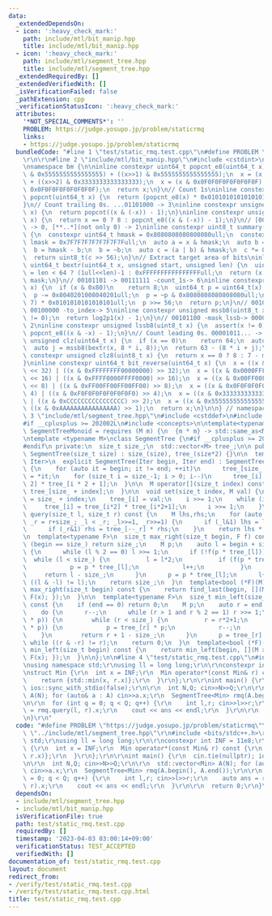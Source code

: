 ```yaml
---
data:
  _extendedDependsOn:
  - icon: ':heavy_check_mark:'
    path: include/mtl/bit_manip.hpp
    title: include/mtl/bit_manip.hpp
  - icon: ':heavy_check_mark:'
    path: include/mtl/segment_tree.hpp
    title: include/mtl/segment_tree.hpp
  _extendedRequiredBy: []
  _extendedVerifiedWith: []
  _isVerificationFailed: false
  _pathExtension: cpp
  _verificationStatusIcon: ':heavy_check_mark:'
  attributes:
    '*NOT_SPECIAL_COMMENTS*': ''
    PROBLEM: https://judge.yosupo.jp/problem/staticrmq
    links:
    - https://judge.yosupo.jp/problem/staticrmq
  bundledCode: "#line 1 \"test/static_rmq.test.cpp\"\n#define PROBLEM \"https://judge.yosupo.jp/problem/staticrmq\"\
    \r\n\r\n#line 2 \"include/mtl/bit_manip.hpp\"\n#include <cstdint>\n#include <cassert>\n\
    \nnamespace bm {\n\ninline constexpr uint64_t popcnt_e8(uint64_t x) {\n  x = (x\
    \ & 0x5555555555555555) + ((x>>1) & 0x5555555555555555);\n  x = (x & 0x3333333333333333)\
    \ + ((x>>2) & 0x3333333333333333);\n  x = (x & 0x0F0F0F0F0F0F0F0F) + ((x>>4) &\
    \ 0x0F0F0F0F0F0F0F0F);\n  return x;\n}\n// Count 1s\ninline constexpr unsigned\
    \ popcnt(uint64_t x) {\n  return (popcnt_e8(x) * 0x0101010101010101) >> 56;\n\
    }\n// Count trailing 0s. ...01101000 -> 3\ninline constexpr unsigned ctz(uint64_t\
    \ x) {\n  return popcnt((x & (-x)) - 1);\n}\ninline constexpr unsigned ctz8(uint8_t\
    \ x) {\n  return x == 0 ? 8 : popcnt_e8((x & (-x)) - 1);\n}\n// [00..0](8bit)\
    \ -> 0, [**..*](not only 0) -> 1\ninline constexpr uint8_t summary(uint64_t x)\
    \ {\n  constexpr uint64_t hmask = 0x8080808080808080ull;\n  constexpr uint64_t\
    \ lmask = 0x7F7F7F7F7F7F7F7Full;\n  auto a = x & hmask;\n  auto b = x & lmask;\n\
    \  b = hmask - b;\n  b = ~b;\n  auto c = (a | b) & hmask;\n  c *= 0x0002040810204081ull;\n\
    \  return uint8_t(c >> 56);\n}\n// Extract target area of bits\ninline constexpr\
    \ uint64_t bextr(uint64_t x, unsigned start, unsigned len) {\n  uint64_t mask\
    \ = len < 64 ? (1ull<<len)-1 : 0xFFFFFFFFFFFFFFFFull;\n  return (x >> start) &\
    \ mask;\n}\n// 00101101 -> 00111111 -count_1s-> 6\ninline constexpr unsigned log2p1(uint8_t\
    \ x) {\n  if (x & 0x80)\n    return 8;\n  uint64_t p = uint64_t(x) * 0x0101010101010101ull;\n\
    \  p -= 0x8040201008040201ull;\n  p = ~p & 0x8080808080808080ull;\n  p = (p >>\
    \ 7) * 0x0101010101010101ull;\n  p >>= 56;\n  return p;\n}\n// 00101100 -mask_mssb->\
    \ 00100000 -to_index-> 5\ninline constexpr unsigned mssb8(uint8_t x) {\n  assert(x\
    \ != 0);\n  return log2p1(x) - 1;\n}\n// 00101100 -mask_lssb-> 00000100 -to_index->\
    \ 2\ninline constexpr unsigned lssb8(uint8_t x) {\n  assert(x != 0);\n  return\
    \ popcnt_e8((x & -x) - 1);\n}\n// Count leading 0s. 00001011... -> 4\ninline constexpr\
    \ unsigned clz(uint64_t x) {\n  if (x == 0)\n    return 64;\n  auto i = mssb8(summary(x));\n\
    \  auto j = mssb8(bextr(x, 8 * i, 8));\n  return 63 - (8 * i + j);\n}\ninline\
    \ constexpr unsigned clz8(uint8_t x) {\n  return x == 0 ? 8 : 7 - mssb8(x);\n\
    }\ninline constexpr uint64_t bit_reverse(uint64_t x) {\n  x = ((x & 0x00000000FFFFFFFF)\
    \ << 32) | ((x & 0xFFFFFFFF00000000) >> 32);\n  x = ((x & 0x0000FFFF0000FFFF)\
    \ << 16) | ((x & 0xFFFF0000FFFF0000) >> 16);\n  x = ((x & 0x00FF00FF00FF00FF)\
    \ << 8) | ((x & 0xFF00FF00FF00FF00) >> 8);\n  x = ((x & 0x0F0F0F0F0F0F0F0F) <<\
    \ 4) | ((x & 0xF0F0F0F0F0F0F0F0) >> 4);\n  x = ((x & 0x3333333333333333) << 2)\
    \ | ((x & 0xCCCCCCCCCCCCCCCC) >> 2);\n  x = ((x & 0x5555555555555555) << 1) |\
    \ ((x & 0xAAAAAAAAAAAAAAAA) >> 1);\n  return x;\n}\n\n} // namespace bm\n#line\
    \ 3 \"include/mtl/segment_tree.hpp\"\n#include <cstddef>\n#include <vector>\n\
    #if __cplusplus >= 202002L\n#include <concepts>\n\ntemplate<typename M>\nconcept\
    \ SegmentTreeMonoid = requires (M m) {\n  {m * m} -> std::same_as<M>;\n};\n#endif\n\
    \ntemplate <typename M>\nclass SegmentTree {\n#if __cplusplus >= 202002L\n  static_assert(SegmentTreeMonoid<M>);\n\
    #endif\n private:\n  size_t size_;\n  std::vector<M> tree_;\n\n public:\n  explicit\
    \ SegmentTree(size_t size) : size_(size), tree_(size*2) {}\n\n  template <typename\
    \ Iter>\n  explicit SegmentTree(Iter begin, Iter end) : SegmentTree(end-begin)\
    \ {\n    for (auto it = begin; it != end; ++it)\n      tree_[size_ + it - begin]\
    \ = *it;\n    for (size_t i = size_-1; i > 0; i--)\n      tree_[i] = tree_[i *\
    \ 2] * tree_[i * 2 + 1];\n  }\n\n  M operator[](size_t index) const {\n    return\
    \ tree_[size_ + index];\n  }\n\n  void set(size_t index, M val) {\n    auto i\
    \ = size_ + index;\n    tree_[i] = val;\n    i >>= 1;\n    while (i > 0) {\n \
    \     tree_[i] = tree_[i*2] * tree_[i*2+1];\n      i >>= 1;\n    }\n  }\n\n  M\
    \ query(size_t l, size_t r) const {\n    M lhs,rhs;\n    for (auto _l = l+size_,\
    \ _r = r+size_; _l < _r; _l>>=1, _r>>=1) {\n      if (_l&1) lhs = lhs * tree_[_l++];\n\
    \      if (_r&1) rhs = tree_[--_r] * rhs;\n    }\n    return lhs * rhs;\n  }\n\
    \n  template<typename F>\n  size_t max_right(size_t begin, F f) const {\n    if\
    \ (begin == size_) return size_;\n    M p;\n    auto l = begin + size_;\n    do\
    \ {\n      while (l % 2 == 0) l >>= 1;\n      if (!f(p * tree_[l])) {\n      \
    \  while (l < size_) {\n          l = l*2;\n          if (f(p * tree_[l])) {\n\
    \            p = p * tree_[l];\n            l++;\n          }\n        }\n   \
    \     return l - size_;\n      }\n      p = p * tree_[l];\n      l++;\n    } while\
    \ ((l & -l) != l);\n    return size_;\n  }\n  template<bool (*F)(M)>\n  size_t\
    \ max_right(size_t begin) const {\n    return find_last(begin, [](M x) { return\
    \ F(x); });\n  }\n\n  template<typename F>\n  size_t min_left(size_t end, F f)\
    \ const {\n    if (end == 0) return 0;\n    M p;\n    auto r = end + size_;\n\
    \    do {\n      r--;\n      while (r > 1 and r % 2 == 1) r >>= 1;\n      if (!f(tree_[r]\
    \ * p)) {\n        while (r < size_) {\n          r = r*2+1;\n          if (f(tree_[r]\
    \ * p)) {\n            p = tree_[r] * p;\n            r--;\n          }\n    \
    \    }\n        return r + 1 - size_;\n      }\n      p = tree_[r] * p;\n    }\
    \ while ((r & -r) != r);\n    return 0;\n  }\n  template<bool (*F)(M)>\n  size_t\
    \ min_left(size_t begin) const {\n    return min_left(begin, [](M x) { return\
    \ F(x); });\n  }\n\n};\n\n#line 4 \"test/static_rmq.test.cpp\"\n#include <bits/stdc++.h>\r\
    \nusing namespace std;\r\nusing ll = long long;\r\n\r\nconstexpr int INF = 11e8;\r\
    \nstruct Min {\r\n  int x = INF;\r\n  Min operator*(const Min& r) const {\r\n\
    \    return {std::min(x, r.x)};\r\n  }\r\n};\r\n\r\nint main() {\r\n  cin.tie(nullptr);\
    \ ios::sync_with_stdio(false);\r\n\r\n  int N,Q; cin>>N>>Q;\r\n\r\n  std::vector<Min>\
    \ A(N); for (auto& a : A) cin>>a.x;\r\n  SegmentTree<Min> rmq(A.begin(), A.end());\r\
    \n\r\n  for (int q = 0; q < Q; q++) {\r\n    int l,r; cin>>l>>r;\r\n    auto ans\
    \ = rmq.query(l, r).x;\r\n    cout << ans << endl;\r\n  }\r\n\r\n  return 0;\r\
    \n}\r\n"
  code: "#define PROBLEM \"https://judge.yosupo.jp/problem/staticrmq\"\r\n\r\n#include\
    \ \"../include/mtl/segment_tree.hpp\"\r\n#include <bits/stdc++.h>\r\nusing namespace\
    \ std;\r\nusing ll = long long;\r\n\r\nconstexpr int INF = 11e8;\r\nstruct Min\
    \ {\r\n  int x = INF;\r\n  Min operator*(const Min& r) const {\r\n    return {std::min(x,\
    \ r.x)};\r\n  }\r\n};\r\n\r\nint main() {\r\n  cin.tie(nullptr); ios::sync_with_stdio(false);\r\
    \n\r\n  int N,Q; cin>>N>>Q;\r\n\r\n  std::vector<Min> A(N); for (auto& a : A)\
    \ cin>>a.x;\r\n  SegmentTree<Min> rmq(A.begin(), A.end());\r\n\r\n  for (int q\
    \ = 0; q < Q; q++) {\r\n    int l,r; cin>>l>>r;\r\n    auto ans = rmq.query(l,\
    \ r).x;\r\n    cout << ans << endl;\r\n  }\r\n\r\n  return 0;\r\n}\r\n"
  dependsOn:
  - include/mtl/segment_tree.hpp
  - include/mtl/bit_manip.hpp
  isVerificationFile: true
  path: test/static_rmq.test.cpp
  requiredBy: []
  timestamp: '2023-04-03 03:00:14+09:00'
  verificationStatus: TEST_ACCEPTED
  verifiedWith: []
documentation_of: test/static_rmq.test.cpp
layout: document
redirect_from:
- /verify/test/static_rmq.test.cpp
- /verify/test/static_rmq.test.cpp.html
title: test/static_rmq.test.cpp
---
```


